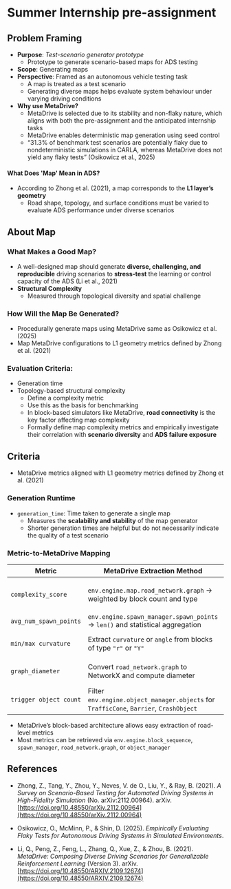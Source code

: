 # Summer Internship pre-assignment
## Problem Framing
- **Purpose**: _Test-scenario generator prototype_
	- Prototype to generate scenario-based maps for ADS testing
- **Scope**: Generating maps
- **Perspective**: Framed as an autonomous vehicle testing task
	- A map is treated as a test scenario
	- Generating diverse maps helps evaluate system behaviour under varying driving conditions
- **Why use MetaDrive?**
	- MetaDrive is selected due to its stability and non-flaky nature, which aligns with both the pre-assignment and the anticipated internship tasks
	- MetaDrive enables deterministic map generation using seed control
	- “31.3% of benchmark test scenarios are potentially flaky due to nondeterministic simulations in CARLA, whereas MetaDrive does not yield any flaky tests” (Osikowicz et al., 2025)

#### What Does 'Map' Mean in ADS?
- According to Zhong et al. (2021), a map corresponds to the **L1 layer’s geometry**
	- Road shape, topology, and surface conditions must be varied to evaluate ADS performance under diverse scenarios

## About Map
### What Makes a Good Map?
- A well-designed map should generate **diverse, challenging, and reproducible** driving scenarios to **stress-test** the learning or control capacity of the ADS (Li et al., 2021)
- **Structural Complexity**
	- Measured through topological diversity and spatial challenge

### How Will the Map Be Generated?
- Procedurally generate maps using MetaDrive same as Osikowicz et al. (2025)
- Map MetaDrive configurations to L1 geometry metrics defined by Zhong et al. (2021)

### Evaluation Criteria:
- Generation time
- Topology-based structural complexity
  - Define a complexity metric
  - Use this as the basis for benchmarking
  - In block-based simulators like MetaDrive, **road connectivity** is the key factor affecting map complexity
  - Formally define map complexity metrics and empirically investigate their correlation with **scenario diversity** and **ADS failure exposure**

## Criteria
- MetaDrive metrics aligned with L1 geometry metrics defined by Zhong et al. (2021)

### Generation Runtime
- `generation_time`: Time taken to generate a single map
	- Measures the **scalability and stability** of the map generator
	- Shorter generation times are helpful but do not necessarily indicate the quality of a test scenario

### Metric-to-MetaDrive Mapping

| Metric                     | MetaDrive Extraction Method                                                               | Notes                                                                 |
|----------------------------|--------------------------------------------------------------------------------------------|-----------------------------------------------------------------------|
| `complexity_score`         | `env.engine.map.road_network.graph` → weighted by block count and type                    | Can parse `map_config["config"]` or iterate over `env.engine.block_sequence` |
| `avg_num_spawn_points`     | `env.engine.spawn_manager.spawn_points` → `len()` and statistical aggregation             | `spawn_points` is a `List[SpawnPoint]`                               |
| `min/max curvature`        | Extract `curvature` or `angle` from blocks of type `"r"` or `"Y"`                         | Requires custom loop over `env.engine.block_sequence` using `get_angle()` |
| `graph_diameter`           | Convert `road_network.graph` to NetworkX and compute diameter                             | MetaDrive represents road networks as edge-based implicit graphs      |
| `trigger object count`     | Filter `env.engine.object_manager.objects` for `TrafficCone`, `Barrier`, `CrashObject`    | Filter using `type(obj).__name__`                                    |

- MetaDrive’s block-based architecture allows easy extraction of road-level metrics
- Most metrics can be retrieved via `env.engine.block_sequence`, `spawn_manager`, `road_network.graph`, or `object_manager`

## References
- Zhong, Z., Tang, Y., Zhou, Y., Neves, V. de O., Liu, Y., & Ray, B. (2021). _A Survey on Scenario-Based Testing for Automated Driving Systems in High-Fidelity Simulation_ (No. arXiv:2112.00964). arXiv. [https://doi.org/10.48550/arXiv.2112.00964](https://doi.org/10.48550/arXiv.2112.00964)

- Osikowicz, O., McMinn, P., & Shin, D. (2025). _Empirically Evaluating Flaky Tests for Autonomous Driving Systems in Simulated Environments_.

- Li, Q., Peng, Z., Feng, L., Zhang, Q., Xue, Z., & Zhou, B. (2021). _MetaDrive: Composing Diverse Driving Scenarios for Generalizable Reinforcement Learning_ (Version 3). arXiv. [https://doi.org/10.48550/ARXIV.2109.12674](https://doi.org/10.48550/ARXIV.2109.12674)
